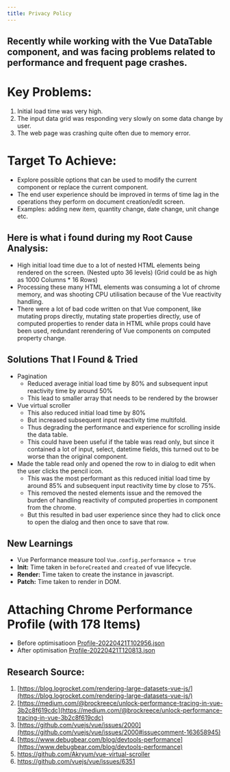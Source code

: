 ```yaml
---
title: Privacy Policy
---
```


## Recently while working with the Vue DataTable component, and was facing problems related to performance and frequent page crashes.

# Key Problems:

1. Initial load time was very high.
2. The input data grid was responding very slowly on some data change by user.
3. The web page was crashing quite often due to memory error.

# Target To Achieve:

- Explore possible options that can be used to modify the current component or replace the current component.
- The end user experience should be improved in terms of time lag in the operations they perform on document creation/edit screen.
- Examples: adding new item, quantity change, date change, unit change etc.

## Here is what i found during my Root Cause Analysis:

- High initial load time due to a lot of nested HTML elements being rendered on the screen. (Nested upto 36 levels) (Grid could be as high as 1000 Columns \* 16 Rows)
- Processing these many HTML elements was consuming a lot of chrome memory, and was shooting CPU utilisation because of the Vue reactivity handling.
- There were a lot of bad code written on that Vue component, like mutating props directly, mutating state properties directly, use of computed properties to render data in HTML while props could have been used, redundant rerendering of Vue components on computed property change.

## Solutions That I Found & Tried

- Pagination
  - Reduced average initial load time by 80% and subsequent input reactivity time by around 50%
  - This lead to smaller array that needs to be rendered by the browser
- Vue virtual scroller
  - This also reduced initial load time by 80%
  - But increased subsequent input reactivity time multifold.
  - Thus degrading the performance and experience for scrolling inside the data table.
  - This could have been useful if the table was read only, but since it contained a lot of input, select, datetime fields, this turned out to be worse than the original component.
- Made the table read only and opened the row to in dialog to edit when the user clicks the pencil icon.
  - This was the most performant as this reduced initial load time by around 85% and subsequent input reactivity time by close to 75%.
  - This removed the nested elements issue and the removed the burden of handling reactivity of computed properties in component from the chrome.
  - But this resulted in bad user experience since they had to click once to open the dialog and then once to save that row.

## New Learnings

- Vue Performance measure tool `Vue.config.performance = true`
- **Init:** Time taken in `beforeCreated` and `created` of vue lifecycle.
- **Render:** Time taken to create the instance in javascript.
- **Patch:** Time taken to render in DOM.

# Attaching Chrome Performance Profile (with 178 Items)

- Before optimisatioon [Profile-20220421T102956.json](https://s3-us-west-2.amazonaws.com/secure.notion-static.com/e94994cd-859f-455d-9fa0-836d8a19e629/Profile-20220421T102956.json)
- After optimisation [Profile-20220421T120813.json](https://s3-us-west-2.amazonaws.com/secure.notion-static.com/e265a86e-ddb6-40be-8ef4-d670df4f4eaf/Profile-20220421T120813.json)

## Research Source:

1. [https://blog.logrocket.com/rendering-large-datasets-vue-js/](https://blog.logrocket.com/rendering-large-datasets-vue-js/)
2. [https://medium.com/@brockreece/unlock-performance-tracing-in-vue-3b2c8f619cdc](https://medium.com/@brockreece/unlock-performance-tracing-in-vue-3b2c8f619cdc)
3. [https://github.com/vuejs/vue/issues/2000](https://github.com/vuejs/vue/issues/2000#issuecomment-163658945)
4. [https://www.debugbear.com/blog/devtools-performance](https://www.debugbear.com/blog/devtools-performance)
5. https://github.com/Akryum/vue-virtual-scroller
6. https://github.com/vuejs/vue/issues/6351
